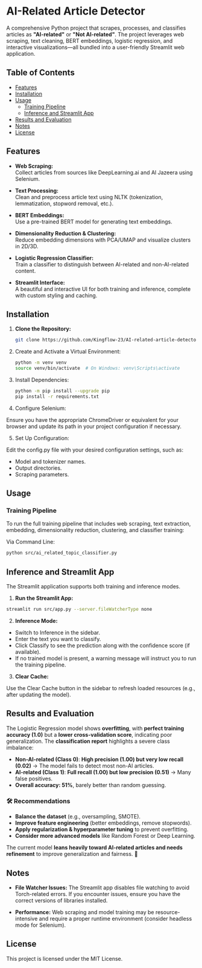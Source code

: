 # AI-Related Article Detector

A comprehensive Python project that scrapes, processes, and classifies articles as **"AI-related"** or **"Not AI-related"**. The project leverages web scraping, text cleaning, BERT embeddings, logistic regression, and interactive visualizations—all bundled into a user-friendly Streamlit web application.

## Table of Contents

- [Features](#features)
- [Installation](#installation)
- [Usage](#usage)
  - [Training Pipeline](#training-pipeline)
  - [Inference and Streamlit App](#inference-and-streamlit-app)
- [Results and Evaluation](#results-and-evaluation)
- [Notes](#notes)
- [License](#license)

## Features

- **Web Scraping:**  
  Collect articles from sources like DeepLearning.ai and Al Jazeera using Selenium.

- **Text Processing:**  
  Clean and preprocess article text using NLTK (tokenization, lemmatization, stopword removal, etc.).

- **BERT Embeddings:**  
  Use a pre-trained BERT model for generating text embeddings.

- **Dimensionality Reduction & Clustering:**  
  Reduce embedding dimensions with PCA/UMAP and visualize clusters in 2D/3D.

- **Logistic Regression Classifier:**  
  Train a classifier to distinguish between AI-related and non-AI-related content.

- **Streamlit Interface:**  
  A beautiful and interactive UI for both training and inference, complete with custom styling and caching.

## Installation

1. **Clone the Repository:**

   ```bash
   git clone https://github.com/Kingflow-23/AI-related-article-detector.git
   ```

2. Create and Activate a Virtual Environment:

    ```bash
    python -m venv venv
    source venv/bin/activate  # On Windows: venv\Scripts\activate
    ```

3. Install Dependencies:
    ```bash
    python -m pip install --upgrade pip
    pip install -r requirements.txt
    ```

4. Configure Selenium:

Ensure you have the appropriate ChromeDriver or equivalent for your browser and update its path in your project configuration if necessary.

5. Set Up Configuration:

Edit the config.py file with your desired configuration settings, such as:

- Model and tokenizer names.
- Output directories.
- Scraping parameters.

## Usage

### Training Pipeline

To run the full training pipeline that includes web scraping, text extraction, embedding, dimensionality reduction, clustering, and classifier training:

Via Command Line:
```bash 
python src/ai_related_topic_classifier.py
```


## Inference and Streamlit App
The Streamlit application supports both training and inference modes.

1. **Run the Streamlit App:**

```bash
streamlit run src/app.py --server.fileWatcherType none
```

2. **Inference Mode:**

- Switch to Inference in the sidebar.
- Enter the text you want to classify.
- Click Classify to see the prediction along with the confidence score (if available).
- If no trained model is present, a warning message will instruct you to run the training pipeline.

3. **Clear Cache:**

Use the Clear Cache button in the sidebar to refresh loaded resources (e.g., after updating the model).

## Results and Evaluation

The Logistic Regression model shows **overfitting**, with **perfect training accuracy (1.0)** but a **lower cross-validation score**, indicating poor generalization. The **classification report** highlights a severe class imbalance:  

- **Non-AI-related (Class 0)**: **High precision (1.00) but very low recall (0.02)** → The model fails to detect most non-AI articles.  
- **AI-related (Class 1)**: **Full recall (1.00) but low precision (0.51)** → Many false positives.  
- **Overall accuracy: 51%**, barely better than random guessing.  

### 🛠️ Recommendations  
- **Balance the dataset** (e.g., oversampling, SMOTE).  
- **Improve feature engineering** (better embeddings, remove stopwords).  
- **Apply regularization & hyperparameter tuning** to prevent overfitting.  
- **Consider more advanced models** like Random Forest or Deep Learning.  

The current model **leans heavily toward AI-related articles and needs refinement** to improve generalization and fairness. 🚀

## Notes

- **File Watcher Issues:**
The Streamlit app disables file watching to avoid Torch-related errors. If you encounter issues, ensure you have the correct versions of libraries installed.

- **Performance:**
Web scraping and model training may be resource-intensive and require a proper runtime environment (consider headless mode for Selenium).


## License

This project is licensed under the MIT License.   